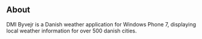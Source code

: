 About
-----

DMI Byvejr is a Danish weather application for Windows Phone 7,
displaying local weather information for over 500 danish cities.
